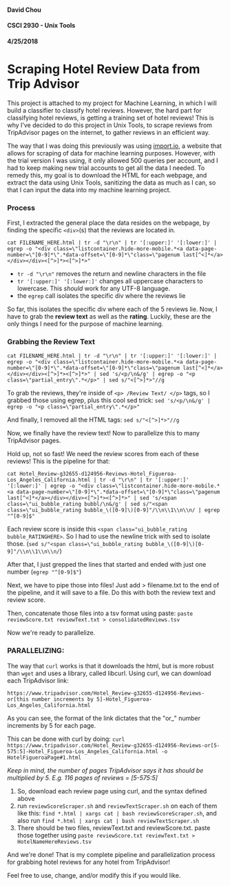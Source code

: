 #### David Chou
#### CSCI 2930 - Unix Tools
#### 4/25/2018

# Scraping Hotel Review Data from Trip Advisor

This project is attached to my project for Machine Learning, in which I will build a classifier to classify hotel reviews.  However, the hard part for classifying hotel reviews, is getting a training set of hotel reviews!  This is why I’ve decided to do this project in Unix Tools, to scrape reviews from TripAdvisor pages on the internet, to gather reviews in an efficient way.

The way that I was doing this previously was using [import.io](https://www.import.io/), a website that allows for scraping of data for machine learning purposes.  However, with the trial version I was using, it only allowed 500 queries per account, and I had to keep making new trial accounts to get all the data I needed.  To remedy this, my goal is to download the HTML for each webpage, and extract the data using Unix Tools, sanitizing the data as much as I can, so that I can input the data into my machine learning project.

### Process
First, I extracted the general place the data resides on the webpage, by finding the specific `<div>`(s) that the reviews are located in.

`cat FILENAME_HERE.html | tr -d "\r\n" | tr '[:upper:]' '[:lower:]' | egrep -o "<div class=\"listcontainer.hide-more-mobile.*<a data-page-number=\"[0-9]*\".*data-offset=\"[0-9]*\"class=\"pagenum last[^<]*</a></div></div><[^>]*><[^>]*>"`

- `tr -d "\r\n"` removes the return and newline characters in the file
- `tr '[:upper:]' '[:lower:]'` changes all uppercase characters to lowercase.  This *should* work for any UTF-8 language.
- the `egrep` call isolates the specific div where the reviews lie

So far, this isolates the specific div where each of the 5 reviews lie.  Now, I have to grab the **review text** as well as the **rating**.  Luckily, these are the only things I need for the purpose of machine learning.

### Grabbing the Review Text

`cat FILENAME_HERE.html | tr -d "\r\n" | tr '[:upper:]' '[:lower:]' | egrep -o "<div class=\"listcontainer.hide-more-mobile.*<a data-page-number=\"[0-9]*\".*data-offset=\"[0-9]*\"class=\"pagenum last[^<]*</a></div></div><[^>]*><[^>]*>" | sed 's/<p/\n&/g' | egrep -o "<p class=\"partial_entry\".*</p>" | sed s/"<[^>]*>"//g`

To grab the reviews, they're inside of `<p> /Review Text/ </p>` tags, so I grabbed those using egrep, plus this cool sed trick:
`sed 's/<p/\n&/g' | egrep -o "<p class=\"partial_entry\".*</p>"`

And finally, I removed all the HTML tags: `sed s/"<[^>]*>"//g`

Now, we finally have the review text!  Now to parallelize this to many TripAdvisor pages.

Hold up, not so fast!  We need the review scores from each of these reviews!  This is the pipeline for that:

 `cat Hotel_Review-g32655-d124956-Reviews-Hotel_Figueroa-Los_Angeles_California.html | tr -d "\r\n" | tr '[:upper:]' '[:lower:]' | egrep -o "<div class=\"listcontainer.hide-more-mobile.*<a data-page-number=\"[0-9]*\".*data-offset=\"[0-9]*\"class=\"pagenum last[^<]*</a></div></div><[^>]*><[^>]*>" | sed 's/<span class=\"ui_bubble_rating bubbl/\n&/g' | sed s/"<span class=\"ui_bubble_rating bubble_\([0-9]\)[0-9]"/\\n\\1\\n\\n/ | egrep "^[0-9]$"`
 
Each review score is inside this `<span class="ui_bubble_rating bubble_RATINGHERE>`.  So I had to use the newline trick with sed to isolate those. (`sed s/"<span class=\"ui_bubble_rating bubble_\([0-9]\)[0-9]"/\\n\\1\\n\\n/`)

After that, I just grepped the lines that started and ended with just one number (`egrep "^[0-9]$"`)

Next, we have to pipe those into files!  Just add > filename.txt to the end of the pipeline, and it will save to a file.  Do this with both the review text and review score.

Then, concatenate those files into a tsv format using paste:  `paste reviewScore.txt reviewText.txt > consolidatedReviews.tsv`

Now we're ready to parallelize.

### PARALLELIZING:

The way that `curl` works is that it downloads the html, but is more robust than `wget` and uses a library, called libcurl.  Using curl, we can download each TripAdvisor link:

`https://www.tripadvisor.com/Hotel_Review-g32655-d124956-Reviews-or[this number increments by 5]-Hotel_Figueroa-Los_Angeles_California.html`

As you can see, the format of the link dictates that the "or_" number increments by 5 for each page.

This can be done with curl by doing: `curl https://www.tripadvisor.com/Hotel_Review-g32655-d124956-Reviews-or[5-575:5]-Hotel_Figueroa-Los_Angeles_California.html -o HotelFigueroaPage#1.html`

*Keep in mind, the number of pages TripAdvisor says it has should be multiplied by 5.  E.g. 116 pages of reviews = [5-575:5]*

1. So, download each review page using curl, and the syntax defined above
2. run `reviewScoreScraper.sh` and `reviewTextScraper.sh` on each of them like this:
 `find *.html | xargs cat | bash reviewScoreScraper.sh`, and also run `find *.html | xargs cat | bash reviewTextScraper.sh`
3. There should be two files, reviewText.txt and reviewScore.txt. paste those together using `paste reviewScore.txt reviewText.txt > HotelNameHereReviews.tsv`


And we're done!  That is my complete pipeline and parallelization process for grabbing hotel reviews for any hotel from TripAdvisor!

Feel free to use, change, and/or modify this if you would like.
